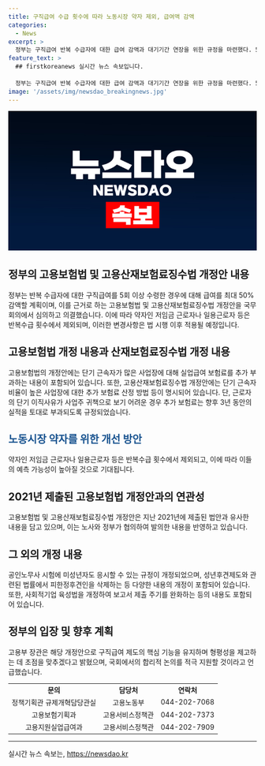 ```yaml
---
title: 구직급여 수급 횟수에 따라 노동시장 약자 제외, 급여액 감액
categories:
  - News
excerpt: >
  정부는 구직급여 반복 수급자에 대한 급여 감액과 대기기간 연장을 위한 규정을 마련했다. 5회부터 최대 50%의 감액이 적용되며, 노동시장 약자는 반복수급 횟수에 포함되지 않는다. 또한 고용보험 및 고용산재보험료징수법 개정안도 심의되었는데, 이는 단기 근속자가 많은 사업장에 추가 부과할 수 있는 내용을 담고 있다. 이외에도 청년들의 사회참여를 지원하기 위한 정책 등이 함께 발의되었다.
feature_text: >
  ## firstkoreanews 실시간 뉴스 속보입니다.

  정부는 구직급여 반복 수급자에 대한 급여 감액과 대기기간 연장을 위한 규정을 마련했다. 5회부터 최대 50%의 감액이 적용되며, 노동시장 약자는 반복수급 횟수에 포함되지 않는다. 또한 고용보험 및 고용산재보험료징수법 개정안도 심의되었는데, 이는 단기 근속자가 많은 사업장에 추가 부과할 수 있는 내용을 담고 있다. 이외에도 청년들의 사회참여를 지원하기 위한 정책 등이 함께 발의되었다.
image: '/assets/img/newsdao_breakingnews.jpg'
---
```


<p><img src="/assets/img/newsdao_breakingnews.jpg" alt="firstkoreanews 속보" /></p>

<h2 data-ke-size="size26">정부의 고용보험법 및 고용산재보험료징수법 개정안 내용</h2>

<p data-ke-size="size16">정부는 반복 수급자에 대한 구직급여를 5회 이상 수령한 경우에 대해 급여를 최대 50% 감액할 계획이며, 이를 근거로 하는 고용보험법 및 고용산재보험료징수법 개정안을 국무회의에서 심의하고 의결했습니다. 이에 따라 약자인 저임금 근로자나 일용근로자 등은 반복수급 횟수에서 제외되며, 이러한 변경사항은 법 시행 이후 적용될 예정입니다.</p>

<h2 data-ke-size="size26"><b>고용보험법 개정 내용과 산재보험료징수법 개정 내용</b></h2>

<p data-ke-size="size16">고용보험법의 개정안에는 단기 근속자가 많은 사업장에 대해 실업급여 보험료를 추가 부과하는 내용이 포함되어 있습니다. 또한, 고용산재보험료징수법 개정안에는 단기 근속자 비율이 높은 사업장에 대한 추가 보험료 산정 방법 등이 명시되어 있습니다. 단, 근로자의 단기 이직사유가 사업주 귀책으로 보기 어려운 경우 추가 보험료는 향후 3년 동안의 실적을 토대로 부과되도록 규정되었습니다.</p>

<h2 data-ke-size="size26"><span style="color: #1a5490;">노동시장 약자를 위한 개선 방안</span></h2>

<p data-ke-size="size16">약자인 저임금 근로자나 일용근로자 등은 반복수급 횟수에서 제외되고, 이에 따라 이들의 예측 가능성이 높아질 것으로 기대됩니다.</p>

<h2 data-ke-size="size26">2021년 제출된 고용보험법 개정안과의 연관성</h2>

<p data-ke-size="size16">고용보험법 및 고용산재보험료징수법 개정안은 지난 2021년에 제출된 법안과 유사한 내용을 담고 있으며, 이는 노사와 정부가 협의하여 발의한 내용을 반영하고 있습니다.</p>

<h2 data-ke-size="size26">그 외의 개정 내용</h2>

<p data-ke-size="size16">공인노무사 시험에 미성년자도 응시할 수 있는 규정이 개정되었으며, 성년후견제도와 관련된 법률에서 피한정후견인을 삭제하는 등 다양한 내용의 개정이 포함되어 있습니다. 또한, 사회적기업 육성법을 개정하여 보고서 제출 주기를 완화하는 등의 내용도 포함되어 있습니다.</p>

<h2 data-ke-size="size26">정부의 입장 및 향후 계획</h2>

<p data-ke-size="size16">고용부 장관은 해당 개정안으로 구직급여 제도의 핵심 기능을 유지하며 형평성을 제고하는 데 초점을 맞추겠다고 밝혔으며, 국회에서의 합리적 논의를 적극 지원할 것이라고 언급했습니다.</p>

<table>
    <tr>
        <td style="text-align: center; height: 17px;"><b>문의</b></td>
        <td style="text-align: center; height: 17px;"><b>담당처</b></td>
        <td style="text-align: center; height: 17px;"><b>연락처</b></td>
    </tr>
    <tr>
        <td style="text-align: center; height: 17px;">정책기획관 규제개혁담당관실</td>
        <td style="text-align: center; height: 17px;">고용노동부</td>
        <td style="text-align: center; height: 17px;">044-202-7068</td>
    </tr>
    <tr>
        <td style="text-align: center; height: 17px;">고용보험기획과</td>
        <td style="text-align: center; height: 17px;">고용서비스정책관</td>
        <td style="text-align: center; height: 17px;">044-202-7373</td>
    </tr>
    <tr>
        <td style="text-align: center; height: 17px;">고용지원실업급여과</td>
        <td style="text-align: center; height: 17px;">고용서비스정책관</td>
        <td style="text-align: center; height: 17px;">044-202-7909</td>
    </tr>
</table>

<p><hr></p>
실시간 뉴스 속보는, <a href="https://newsdao.kr" rel="dofollow">https://newsdao.kr</a>



